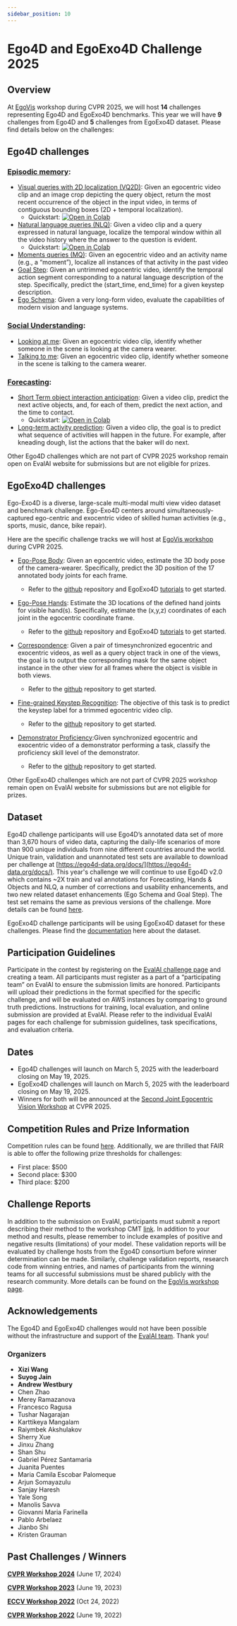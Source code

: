 ```yaml
---
sidebar_position: 10
---
```

# Ego4D and EgoExo4D Challenge 2025

## **Overview**

At [EgoVis](https://egovis.github.io/cvpr25/) workshop during CVPR 2025, we will host **14** challenges representing Ego4D and EgoExo4D benchmarks. This year we will have **9** challenges from Ego4D and **5** challenges from EgoExo4D dataset. Please find details below on the challenges:

## **Ego4D challenges**


### [Episodic memory](./benchmarks/episodic-memory.md):

* [Visual queries with 2D localization (VQ2D)](https://eval.ai/web/challenges/challenge-page/1843/overview): Given an egocentric video clip and an image crop depicting the query object, return the most recent occurrence of the object in the input video, in terms of contiguous bounding boxes (2D + temporal localization). 
    * Quickstart: [![Open in Colab][Colab Badge]](https://colab.research.google.com/drive/1vtVOQzLarBCspQjH5RtHZ8qzH0VZxrmZ?usp=sharing)
* [Natural language queries (NLQ)](https://eval.ai/web/challenges/challenge-page/1629/overview): Given a video clip and a query expressed in natural language, localize the temporal window within all the video history where the answer to the question is evident.
    * Quickstart: [![Open in Colab][Colab Badge]](https://colab.research.google.com/drive/1S1LTplak-Fno3lMumCLoIfzYsx_TfNes?usp=sharing)
* [Moments queries (MQ)](https://eval.ai/web/challenges/challenge-page/1626/overview): Given an egocentric video and an activity name (e.g., a “moment”), localize all instances of that activity in the past video
* [Goal Step](https://eval.ai/web/challenges/challenge-page/2188/overview): Given an untrimmed egocentric video, identify the temporal action segment corresponding to a natural language description of the step. Specifically, predict the (start_time, end_time) for a given keystep description.
* [Ego Schema](https://eval.ai/web/challenges/challenge-page/2238/overview): Given a very long-form video, evaluate the capabilities of modern vision and language systems.



### [Social Understanding](./benchmarks/social.md):

* [Looking at me](https://eval.ai/web/challenges/challenge-page/1624/overview): Given an egocentric video clip, identify whether someone in the scene is looking at the camera wearer.
* [Talking to me](https://eval.ai/web/challenges/challenge-page/1625/overview): Given an egocentric video clip, identify whether someone in the scene is talking to the camera wearer.


### [Forecasting](./benchmarks/forecasting.md):


* [Short Term object interaction anticipation](https://eval.ai/web/challenges/challenge-page/1623/overview): Given a video clip, predict the next active objects, and, for each of them, predict the next action, and the time to contact.
    * Quickstart: [![Open in Colab][Colab Badge]](https://colab.research.google.com/drive/1Ok_6F1O6K8kX1S4sEnU62HoOBw_CPngR?usp=sharing)
* [Long-term activity prediction](https://eval.ai/web/challenges/challenge-page/1598/overview): Given a video clip, the goal is to predict what sequence of activities will happen in the future. For example, after kneading dough, list the actions that the baker will do next. 

Other Ego4D challenges which are not part of CVPR 2025 workshop remain open on EvalAI website for submissions but are not eligible for prizes.

## **EgoExo4D challenges**

Ego-Exo4D is a diverse, large-scale multi-modal multi view video dataset and benchmark challenge. Ego-Exo4D centers around simultaneously-captured ego-centric and exocentric video of skilled human activities (e.g., sports, music, dance, bike repair). 

Here are the specific challenge tracks we will host at [EgoVis workshop](https://egovis.github.io/cvpr25/) during CVPR 2025.

* [Ego-Pose Body](https://eval.ai/web/challenges/challenge-page/2245/overview): Given an egocentric video, estimate the 3D body pose of the camera-wearer. Specifically, predict the 3D position of the 17 annotated body joints for each frame.
    * Refer to the [github](https://github.com/EGO4D/ego-exo4d-egopose/tree/main/bodypose) repository and EgoExo4D [tutorials](https://docs.ego-exo4d-data.org/tutorials/) to get started.

* [Ego-Pose Hands](https://eval.ai/web/challenges/challenge-page/2249/overview): Estimate the 3D locations of the defined hand joints for visible hand(s). Specifically, estimate the (x,y,z) coordinates of each joint in the egocentric coordinate frame.
    * Refer to the [github](https://github.com/EGO4D/ego-exo4d-egopose/tree/main/handpose) repository and EgoExo4D [tutorials](https://docs.ego-exo4d-data.org/tutorials/) to get started.

* [Correspondence](https://eval.ai/web/challenges/challenge-page/2288/overview): Given a pair of timesynchronized egocentric and exocentric videos, as well as a query object track in one of the views, the goal is to output the corresponding mask for the same object instance in the other view for all frames where the object is visible in both views.
    * Refer to the [github](https://github.com/EGO4D/ego-exo4d-relation/tree/main/correspondence/) repository to get started.

* [Fine-grained Keystep Recognition](https://eval.ai/web/challenges/challenge-page/2273/overview): The objective of this task is to predict the keystep label for a trimmed egocentric video clip.
    * Refer to the [github](https://github.com/EGO4D/ego-exo4d-keystep/tree/main/fine_grained/) repository to get started.

* [Demonstrator Proficiency](https://eval.ai/web/challenges/challenge-page/2291/overview):Given synchronized egocentric and exocentric video of a demonstrator performing a task, classify the proficiency skill level of the demonstrator.
    * Refer to the [github](https://github.com/EGO4D/ego-exo4d-proficiency/blob/main/demonstrator_proficiency/) repository to get started.

Other EgoExo4D challenges which are not part of CVPR 2025 workshop remain open on EvalAI website for submissions but are not eligible for prizes.


## Dataset

Ego4D challenge participants will use Ego4D’s annotated data set of more than 3,670 hours of video data, capturing the daily-life scenarios of more than 900 unique individuals from nine different countries around the world. Unique train, validation and unannotated test sets are available to download per challenge at [https://ego4d-data.org/docs/](https://ego4d-data.org/docs/). This year's challenge we will continue to use Ego4D v2.0 which contains ~2X train and val annotations for Forecasting, Hands & Objects and NLQ, a number of corrections and usability enhancements, and two new related dataset enhancements (Ego Schema and Goal Step). The test set remains the same as previous versions of the challenge. More details can be found [here](https://ego4d-data.org/docs/updates/). 


EgoExo4D challenge participants will be using EgoExo4D dataset for these challenges. Please find the [documentation](https://docs.ego-exo4d-data.org/) here about the dataset.


## Participation Guidelines


Participate in the contest by registering on the [EvalAI challenge page](https://eval.ai/) and creating a team. All participants must register as a part of a “participating team” on EvalAI to ensure the submission limits are honored. Participants will upload their predictions in the format specified for the specific challenge, and will be evaluated on AWS instances by comparing to ground truth predictions. Instructions for training, local evaluation, and online submission are provided at EvalAI. Please refer to the individual EvalAI pages for each challenge for submission guidelines, task specifications, and evaluation criteria.


## Dates


* Ego4D challenges will launch on March 5, 2025 with the leaderboard closing on May 19, 2025. 
* EgoExo4D challenges will launch on March 5, 2025 with the leaderboard closing on May 19, 2025. 
* Winners for both will be announced at the [Second Joint Egocentric Vision Workshop](https://egovis.github.io/cvpr24/) at CVPR 2025. 


## Competition Rules and Prize Information

Competition rules can be found [here](pathname:///tc.pdf). Additionally, we are thrilled that FAIR is able to offer the following prize thresholds for challenges:

* First place: $500
* Second place: $300
* Third place: $200


## Challenge Reports


In addition to the submission on EvalAI, participants must submit a report describing their method to the workshop CMT [link](https://cmt3.research.microsoft.com/EgoVis2025/). In addition to your method and results, please remember to include examples of positive and negative results (limitations) of your model. These validation reports will be evaluated by challenge hosts from the Ego4D consortium before winner determination can be made. Similarly, challenge validation reports, research code from winning entries, and names of participants from the winning teams for all successful submissions must be shared publicly with the research community.  More details can be found on the [EgoVis workshop page](https://egovis.github.io/cvpr25/). 


## Acknowledgements


The Ego4D and EgoExo4D challenges would not have been possible without the infrastructure and support of the [EvalAI team](https://eval.ai/team). Thank you!


### Organizers

- **Xizi Wang**
- **Suyog Jain**
- **Andrew Westbury**
- Chen Zhao
- Merey Ramazanova
- Francesco Ragusa 
- Tushar Nagarajan
- Karttikeya Mangalam
- Raiymbek Akshulakov
- Sherry Xue 
- Jinxu Zhang
- Shan Shu
- Gabriel Pérez Santamaria
- Juanita Puentes
- Maria Camila Escobar Palomeque
- Arjun Somayazulu
- Sanjay Haresh
- Yale Song
- Manolis Savva
- Giovanni Maria Farinella
- Pablo Arbelaez
- Jianbo Shi
- Kristen Grauman


## Past Challenges / Winners
**[CVPR Workshop 2024](https://egovis.github.io/cvpr24/)** (June 17, 2024)

**[CVPR Workshop 2023](https://ego4d-data.org/workshops/cvpr23/  )** (June 19, 2023)

**[ECCV Workshop 2022](https://ego4d-data.org/workshops/eccv22/)** (Oct 24, 2022)

**[CVPR Workshop 2022](https://ego4d-data.org/workshops/cvpr22/)** (June 19, 2022)


[Colab Badge]:          https://colab.research.google.com/assets/colab-badge.svg



<!-- ### Not running:
* [State change object detection](https://eval.ai/web/challenges/challenge-page/1632/overview): Given an egocentric video clip, identify the objects whose states are changing and outline them with bounding boxes.


* [Audio-visual localization](https://eval.ai/web/challenges/challenge-page/1633/overview): Given an egocentric video clip, localize the speakers in the visual field of view.


* [Audio-only Diarization Challenge](https://eval.ai/web/challenges/challenge-page/1641/overview): Given an egocentric video clip, identify which person spoke and when they spoke based on audio alone.


* [Hand forecasting](https://eval.ai/web/challenges/challenge-page/1630/overview): Given a short preceding video clip, predict where the hand will be visible in the future, in terms of a bounding box center in keyframes.
* [Object state change classification](https://eval.ai/web/challenges/challenge-page/1627/overview): Given an egocentric video clip, indicate the presence or absence of an object state change.
* [Audio-visual speaker diarization](https://eval.ai/web/challenges/challenge-page/1640/overview): Given an egocentric video clip, identify which person spoke and when they spoke.

* PACO Zero-Shot:](https://eval.ai/web/challenges/challenge-page/1970/overview) Retrieve the bounding box of a specific object instance from a dataset, based on a textual query describing the instance. Query is composed using object and part attributes describing the object of interest. 



Competition rules can be found [here](https://ego4d-interactive-fig1.s3.eu-west-2.amazonaws.com/tc.pdf). 
-->



